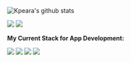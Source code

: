 ![Kpeara's github stats](https://github-readme-stats.vercel.app/api?username=kpeara&show_icons=true&theme=radical)

![](https://img.shields.io/badge/OS-*nix/windows-informational?style=flat&logo=linux&logoColor=white&color=black)
![](https://img.shields.io/badge/Editor-vim/vscode/intellij-informational?style=flat&logo=vim&logoColor=white&color=black)

<strong>My Current Stack for App Development:</strong>

![](https://img.shields.io/badge/Backend-java_spring/node_express-informational?style=flat&logo=spring&logoColor=white&color=black)
![](https://img.shields.io/badge/Frontend-react/angular-informational?style=flat&logo=react&logoColor=white&color=black)
![](https://img.shields.io/badge/State_Management-redux-informational?style=flat&logo=redux&logoColor=white&color=black)
![](https://img.shields.io/badge/DBMS-postgres-informational?style=flat&logo=<LOGO_NAME>&logoColor=white&color=black)

<!-- 
Consider Adding: LinkedIn under a section called Contact Me
-->
